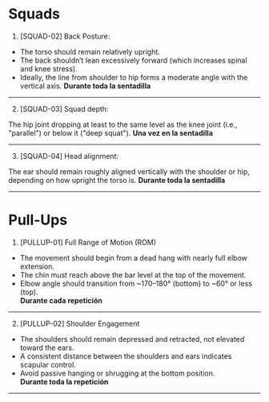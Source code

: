 # Squads

1. [SQUAD-02] Back Posture:

- The torso should remain relatively upright.
- The back shouldn’t lean excessively forward (which increases spinal and knee stress).
- Ideally, the line from shoulder to hip forms a moderate angle with the vertical axis.
**Durante toda la sentadilla**

---

2. [SQUAD-03] Squad depth:

The hip joint dropping at least to the same level as the knee joint (i.e., "parallel") or below it ("deep squat").
**Una vez en la sentadilla**

---

3. [SQUAD-04] Head alignment:

The ear should remain roughly aligned vertically with the shoulder or hip, depending on how upright the torso is.
**Durante toda la sentadilla**

---

# Pull-Ups

1. [PULLUP-01] Full Range of Motion (ROM)

- The movement should begin from a dead hang with nearly full elbow extension.
- The chin must reach above the bar level at the top of the movement.
- Elbow angle should transition from ~170–180° (bottom) to ~60° or less (top).  
**Durante cada repetición**

---
2. [PULLUP-02] Shoulder Engagement

- The shoulders should remain depressed and retracted, not elevated toward the ears.
- A consistent distance between the shoulders and ears indicates scapular control.
- Avoid passive hanging or shrugging at the bottom position.  
**Durante toda la repetición**

---
